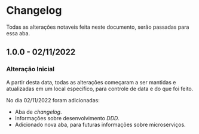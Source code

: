 # Changelog
Todas as alterações notaveis feita neste documento, serão passadas para essa aba.

## 1.0.0 - 02/11/2022

### Alteração Inicial

A partir desta data, todas as alterações começaram a ser mantidas e atualizadas em um local especifico, para controle de data e do que foi feito.

No dia 02/11/2022 foram adicionadas:  
  
-  Aba de *changelog*.  
-  Informações sobre desenvolvimento _DDD_.  
-  Adicionado nova aba, para futuras informações sobre microserviços.